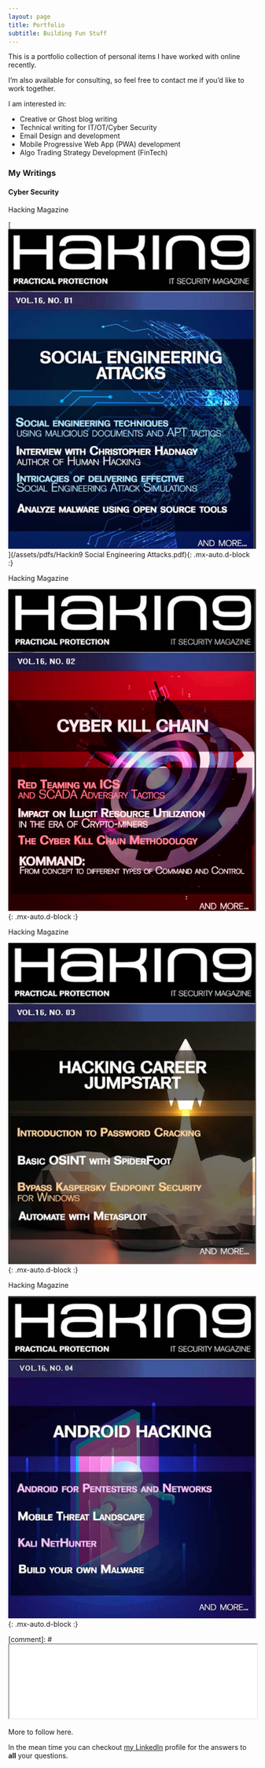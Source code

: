 ```yaml
---
layout: page
title: Portfolio
subtitle: Building Fun Stuff 
---
```


This is a portfolio collection of personal items I have worked with online recently.  

I’m also available for consulting, so feel free to contact me if you’d like to work together.

I am interested in:  

- Creative or Ghost blog writing
- Technical writing for IT/OT/Cyber Security
- Email Design and development
- Mobile Progressive Web App (PWA) development
- Algo Trading Strategy Development (FinTech)

### My Writings

#### Cyber Security

Hacking Magazine 

[![ASocial Engineering Attacks](/assets/img/Hackin9-Social-Engineering-Attacks-cover.png)](/assets/pdfs/Hackin9 Social Engineering Attacks.pdf){: .mx-auto.d-block :}

Hacking Magazine 

![Crepe](/assets/img/Hackin9-Cyber-Kill-Chain-cover.png){: .mx-auto.d-block :}

Hacking Magazine 

![Crepe](/assets/img/Hakin9-2021-insider-threats-cover.png){: .mx-auto.d-block :}

Hacking Magazine 

![Crepe](/assets/img/H9-Mobile-Threat-landscape-cover.png){: .mx-auto.d-block :}

[comment]: # <iframe src="/assets/pdfs/Hackin9 Social Engineering Attacks.pdf" width="100%" height="20%"></iframe>

More to follow here. 

In the mean time you can checkout [my LinkedIn](https://www.linkedin.com/in/syedpeer) profile for the answers to **all** your questions.
